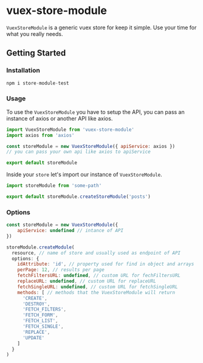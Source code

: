 # vuex-store-module
`VuexStoreModule` is a generic vuex store for keep it simple. Use your time for what you really needs.

## Getting Started

### Installation

```js
npm i store-module-test
```

### Usage

To use the `VuexStoreModule` you have to setup the API, you can pass an instance of axios or another API like axios.

```js
import VuexStoreModule from 'vuex-store-module'
import axios from 'axios'

const storeModule = new VuexStoreModule({ apiService: axios })
// you can pass your own api like axios to apiService

export default storeModule
```

Inside your `store` let's import our instance of `VuexStoreModule`.

```js
import storeModule from 'some-path'

export default storeModule.createStoreModule('posts')
```

### Options

```js
const storeModule = new VuexStoreModule({
	apiService: undefined // intance of API
})

storeModule.createModule(
  resource, // name of store and usually used as endpoint of API
  options: {
    idAttribute: 'id', // property used for find in object and arrays
    perPage: 12, // results per page
    fetchFiltersURL: undefined, // custom URL for fechFiltersURL
    replaceURL: undefined, // custom URL for replaceURL
    fetchSingleURL: undefined, // custom URL for fetchSingleURL
    methods: [ // methods that the VuexStoreModule will return
      'CREATE',
      'DESTROY',
      'FETCH_FILTERS',
      'FETCH_FORM',
      'FETCH_LIST',
      'FETCH_SINGLE',
      'REPLACE',
      'UPDATE'
    ]
  }
)
```
